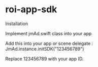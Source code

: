 # roi-app-sdk

Installation

Implement jmAd.swift class into your app

Add this into your app or scene delegate : JmAd.instance.initSDK("123456789")

Replace 123456789 with your app ID.





